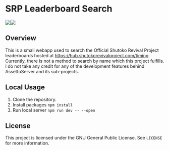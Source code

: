 # SRP Leaderboard Search
<a  href="https://github.com/jonathanlo411/srp-search/releases"><img  src="https://img.shields.io/github/v/release/jonathanlo411/srp-search"></a><a  href="https://github.com/jonathanlo411/srp-search/blob/main/LICENSE"><img  src="https://img.shields.io/github/license/jonathanlo411/srp-search"></a>

## Overview
This is a small webapp used to search the Official Shutoko Revival Project leaderboards hosted at https://hub.shutokorevivalproject.com/timing. Currently, there is not a method to search by name which this project fulfills. I do not take any credit for any of the development features behind AssettoServer and its sub-projects.

## Local Usage
1. Clone the repository.
2. Install packages `npm install`
3. Run local server `npm run dev -- --open`

## License
This project is licensed under the GNU General Public License. See `LICENSE` for more information.
